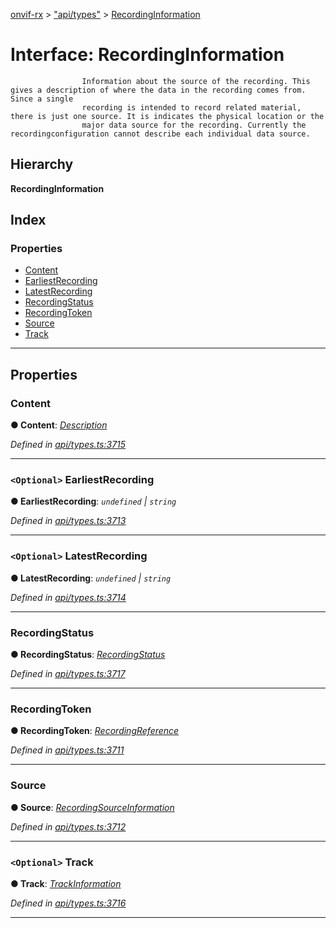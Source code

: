 [onvif-rx](../README.md) > ["api/types"](../modules/_api_types_.md) > [RecordingInformation](../interfaces/_api_types_.recordinginformation.md)

# Interface: RecordingInformation

```
                Information about the source of the recording. This gives a description of where the data in the recording comes from. Since a single
                recording is intended to record related material, there is just one source. It is indicates the physical location or the
                major data source for the recording. Currently the recordingconfiguration cannot describe each individual data source.
```

## Hierarchy

**RecordingInformation**

## Index

### Properties

* [Content](_api_types_.recordinginformation.md#content)
* [EarliestRecording](_api_types_.recordinginformation.md#earliestrecording)
* [LatestRecording](_api_types_.recordinginformation.md#latestrecording)
* [RecordingStatus](_api_types_.recordinginformation.md#recordingstatus)
* [RecordingToken](_api_types_.recordinginformation.md#recordingtoken)
* [Source](_api_types_.recordinginformation.md#source)
* [Track](_api_types_.recordinginformation.md#track)

---

## Properties

<a id="content"></a>

###  Content

**● Content**: *[Description](../modules/_api_types_.md#description)*

*Defined in [api/types.ts:3715](https://github.com/patrickmichalina/onvif-rx/blob/f117e44/src/api/types.ts#L3715)*

___
<a id="earliestrecording"></a>

### `<Optional>` EarliestRecording

**● EarliestRecording**: *`undefined` \| `string`*

*Defined in [api/types.ts:3713](https://github.com/patrickmichalina/onvif-rx/blob/f117e44/src/api/types.ts#L3713)*

___
<a id="latestrecording"></a>

### `<Optional>` LatestRecording

**● LatestRecording**: *`undefined` \| `string`*

*Defined in [api/types.ts:3714](https://github.com/patrickmichalina/onvif-rx/blob/f117e44/src/api/types.ts#L3714)*

___
<a id="recordingstatus"></a>

###  RecordingStatus

**● RecordingStatus**: *[RecordingStatus](../enums/_api_types_.recordingstatus.md)*

*Defined in [api/types.ts:3717](https://github.com/patrickmichalina/onvif-rx/blob/f117e44/src/api/types.ts#L3717)*

___
<a id="recordingtoken"></a>

###  RecordingToken

**● RecordingToken**: *[RecordingReference](../modules/_api_types_.md#recordingreference)*

*Defined in [api/types.ts:3711](https://github.com/patrickmichalina/onvif-rx/blob/f117e44/src/api/types.ts#L3711)*

___
<a id="source"></a>

###  Source

**● Source**: *[RecordingSourceInformation](_api_types_.recordingsourceinformation.md)*

*Defined in [api/types.ts:3712](https://github.com/patrickmichalina/onvif-rx/blob/f117e44/src/api/types.ts#L3712)*

___
<a id="track"></a>

### `<Optional>` Track

**● Track**: *[TrackInformation](_api_types_.trackinformation.md)*

*Defined in [api/types.ts:3716](https://github.com/patrickmichalina/onvif-rx/blob/f117e44/src/api/types.ts#L3716)*

___

